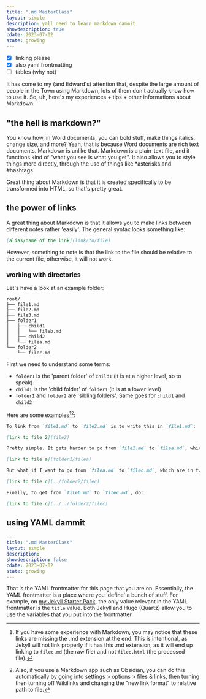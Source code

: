 ```yaml
---
title: ".md MasterClass"
layout: simple
description: yall need to learn markdown dammit
showdescription: true
cdate: 2023-07-02
state: growing
---
```


- [x] linking please
- [x] also yaml frontmatting
- [ ] tables (why not)

It has come to my (and Edward's) attention that, despite the large amount of people in the Town using Markdown, lots of them don't actually know how to use it. So, uh, here's my experiences + tips + other informations about Markdown.

## "the hell is markdown?"

You know how, in Word documents, you can bold stuff, make things italics, change size, and more? Yeah, that is because Word documents are rich text documents. Markdown is unlike that. Markdown is a plain-text file, and it functions kind of "what you see is what you get". It also allows you to style things more directly, through the use of things like \*asterisks and \#hashtags. 

[you could probably go more indepth ++ add history]: #

Great thing about Markdown is that it is created specifically to be transformed into HTML, so that's pretty great.

## the power of links

A great thing about Markdown is that it allows you to make links between different notes rather 'easily'. The general syntax looks something like:

```md
[alias/name of the link](link/to/file)
```

However, something to note is that the link to the file should be relative to the current file, otherwise, it will not work.

### working with directories

Let's have a look at an example folder:

```
root/
├── file1.md
├── file2.md
├── file3.md
├── folder1
│   ├── child1
│   │   └── fileb.md
│   ├── child2
│   └── filea.md
└── folder2
    └── filec.md
```

First we need to understand some terms:

- `folder1` is the 'parent folder' of `child1` (it is at a higher level, so to speak)
- `child1` is the 'child folder' of `folder1` (it is at a lower level)
- `folder1` and `folder2` are 'sibling folders'. Same goes for `child1` and `child2`

[add some other definitions why not]: #

Here are some examples[^1][^2]:

```md
To link from `file1.md` to `file2.md` is to write this in `file1.md`:

[link to file 2](file2)
```

```md
Pretty simple. It gets harder to go from `file1.md` to `filea.md`, which is in `folder1`. (put this in `file1.md`):

[link to file a](folder1/filea)
```

```md
But what if I want to go from `filea.md` to `filec.md`, which are in two different folders?

[link to file c](../folder2/filec)
```

```md
Finally, to get from `fileb.md` to `filec.md`, do:

[link to file c](../../folder2/filec)
```

[^1]: If you have some experience with Markdown, you may notice that these links are missing the .md extension at the end. This is intentional, as Jekyll will not link properly if it has this .md extension, as it will end up linking to `filec.md` (the raw file) and not `filec.html` (the processed file).

[^2]: Also, if you use a Markdown app such as Obsidian, you can do this automatically by going into settings > options > files & links, then turning then turning off Wikilinks and changing the "new link format" to relative path to file.

## using YAML dammit

```yaml
---
title: ".md MasterClass"
layout: simple
description: 
showdescription: false
cdate: 2023-07-02
state: growing
---
```

That is the YAML frontmatter for this page that you are on. Essentially, the YAML frontmatter is a place where you 'define' a bunch of stuff. For example, on [my Jekyll Starter Pack](https://github.com/spicata/jsp), the only value relevant in the YAML frontmatter is the `title` value. Both Jekyll and Hugo (Quartz) allow you to use the variables that you put into the frontmatter.
